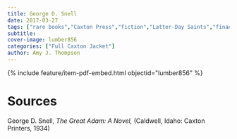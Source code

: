 ```yaml
---
title: George D. Snell
date: 2017-03-27
tags: ["rare books","Caxton Press","fiction","Latter-Day Saints","financial","small town life"]
subtitle: 
cover-image: lumber856
categories: ["Full Caxton Jacket"]
author: Amy J. Thompson
---
```


{% include feature/item-pdf-embed.html objectid="lumber856" %}

# Sources

George D. Snell, *The Great Adam: A Novel,* (Caldwell, Idaho: Caxton Printers, 1934)